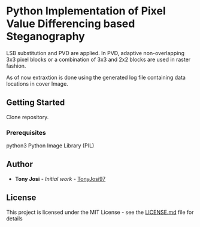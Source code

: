 # Python Implementation of Pixel Value Differencing based Steganography

LSB substitution and PVD are applied. In PVD, adaptive non-overlapping 3x3 pixel blocks or a combination of 3x3 and 2x2 blocks are used in raster fashion.

As of now extraxtion is done using the generated log file containing data locations in cover Image.

## Getting Started

Clone repository.

### Prerequisites

python3
Python Image Library (PIL)

## Author

* **Tony Josi** - *Initial work* - [TonyJosi97](https://github.com/TonyJosi97)


## License

This project is licensed under the MIT License - see the [LICENSE.md](LICENSE.md) file for details


